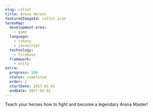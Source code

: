 ```yaml
---
slug: callet
title: Arena Heroes
featuredImageId: callet_icon
termsMap:
  development-area:
    - game
  language:
    - csharp
    - javascript
  technology:
    - firebase
  framework:
    - unity
extra:
  progress: 100
  status: completed
  order: 2
  startDate: 2017-01-01
  endDate: 2017-05-01
---
```


Teach your heroes how to fight and become a legendary Arena Master!